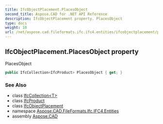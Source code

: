 ```yaml
---
title: IfcObjectPlacement.PlacesObject
second_title: Aspose.CAD for .NET API Reference
description: IfcObjectPlacement property. PlacesObject
type: docs
weight: 10
url: /net/aspose.cad.fileformats.ifc.ifc4.entities/ifcobjectplacement/placesobject/
---
```

## IfcObjectPlacement.PlacesObject property

PlacesObject

```csharp
public IfcCollection<IfcProduct> PlacesObject { get; }
```

### See Also

* class [IfcCollection&lt;T&gt;](../../../aspose.cad.fileformats.ifc/ifccollection-1/)
* class [IfcProduct](../../ifcproduct/)
* class [IfcObjectPlacement](../)
* namespace [Aspose.CAD.FileFormats.Ifc.IFC4.Entities](../../ifcobjectplacement/)
* assembly [Aspose.CAD](../../../)


